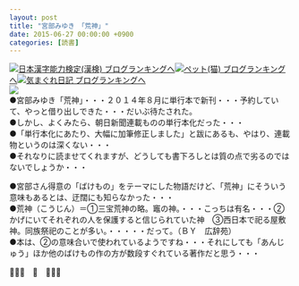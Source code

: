 ```yaml
---
layout: post
title: "宮部みゆき　「荒神」"
date: 2015-06-27 00:00:00 +0900
categories: [読書]
---
```


[![](/syuusyuu9701/assets/images/宮部みゆき-「荒神」-br_c_3028_1.gif)](http://blog.with2.net/link.php?1659096:3028 "日本漢字能力検定(漢検) ブログランキングへ")[日本漢字能力検定(漢検) ブログランキングへ](http://blog.with2.net/link.php?1659096:3028)[![](/syuusyuu9701/assets/images/宮部みゆき-「荒神」-br_c_1348_1.gif)](http://blog.with2.net/link.php?1659096:1348 "ペット(猫) ブログランキングへ")[ペット(猫) ブログランキングへ](http://blog.with2.net/link.php?1659096:1348)[![](/syuusyuu9701/assets/images/宮部みゆき-「荒神」-br_c_9257_1.gif)](http://blog.with2.net/link.php?1659096:9257 "気まぐれ日記 ブログランキングへ")[気まぐれ日記 ブログランキングへ](http://blog.with2.net/link.php?1659096:9257)  
![](/syuusyuu9701/assets/images/宮部みゆき-「荒神」-b45b7e9f50d6dcb799bf07231ff7b135.png)  
●宮部みゆき「荒神」・・・２０１４年８月に単行本で新刊・・・予約していて、やっと借り出しできた・・・だいぶ待たされた。  
●しかし、よくみたら、朝日新聞連載ものの単行本化だった・・・  
●「単行本化にあたり、大幅に加筆修正しました」と跋にあるも、やはり、連載物というのは深くない・・・  
●それなりに読ませてくれますが、どうしても書下ろしとは質の点で劣るのではないでしょうか・・・  
  
●宮部さん得意の「ばけもの」をテーマにした物語だけど、「荒神」にそういう意味もあるとは、迂闊にも知らなかった・・・  
●荒神（こうじん）＝①三宝荒神の略。竈の神。・・・こっちは有名・・・②かげにいてそれぞれの人を保護すると信じられていた神　③西日本で祀る屋敷神。同族祭祀のことが多い。・・・・・だって。（ＢＹ　広辞苑）  
●本は、②の意味合いで使われているようですね・・・それにしても「あんじゅう」ほか他のばけもの作の方が数段すぐれている著作だと思う・・・  
  
👋👋👋　🐑　👋👋👋